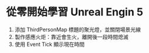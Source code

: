 # 從零開始學習 Unreal Engin 5

1. 添加 ThirdPersonMap 標題的聚光燈，並關閉場景光線
2. 製作感應火炬：靠近會生火，離開後一段時間熄滅
3. 使用 Event Tick 顯示現在時間